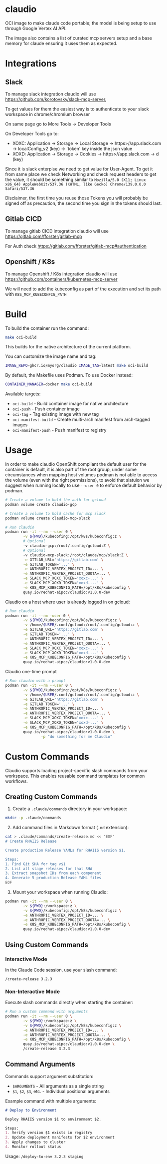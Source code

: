 # claudio

OCI image to make claude code portable; the model is being setup to use through Google Vertex AI API. 

The image also contains a list of curated mcp servers setup and a base memory for claude ensuring it uses them as expected. 

# Integrations

## Slack

To manage slack integration claudio will use https://github.com/korotovsky/slack-mcp-server, 

To get values for them the easiest way is to authenticate to your slack workspace in chrome/chromium browser

On same page go to More Tools -> Developer Tools

On Developer Tools go to:

* XOXC: Application -> Storage -> Local Storage -> https>//app.slack.com -> localConfig_v2 (key) -> 'token' key inside the json value 
* XOXD: Application -> Storage -> Cookies -> https>//app.slack.com -> d (key)

Since it is slack enterpise we need to get value for User-Agent. To get it from same place we check Networking and check request headers to get the value,
it should be something similar to `Mozilla/5.0 (X11; Linux x86_64) AppleWebKit/537.36 (KHTML, like Gecko) Chrome/139.0.0.0 Safari/537.36`

Disclaimer, the first time you reuse those Tokens you will probably be signed off as precaution, the second time you sign in the tokens should last. 

## Gitlab CICD

To manage gitlab CICD integration claudio will use https://gitlab.com/fforster/gitlab-mcp 

For Auth check https://gitlab.com/fforster/gitlab-mcp#authentication

## Openshift / K8s 

To manage Openshift / K8s integration claudio will use https://github.com/containers/kubernetes-mcp-server

We will need to add the kubeconfig as part of the execution and set its path with `K8S_MCP_KUBECONFIG_PATH`

# Build

To build the container run the command:

```bash
make oci-build
```

This builds for the native architecture of the current platform.

You can customize the image name and tag:

```bash
IMAGE_REPO=ghcr.io/myorg/claudio IMAGE_TAG=latest make oci-build
```

By default, the Makefile uses Podman. To use Docker instead:

```bash
CONTAINER_MANAGER=docker make oci-build
```

Available targets:
- `oci-build` - Build container image for native architecture
- `oci-push` - Push container image
- `oci-tag` - Tag existing image with new tag
- `oci-manifest-build` - Create multi-arch manifest from arch-tagged images
- `oci-manifest-push` - Push manifest to registry

# Usage

In order to make claudio OpenShift compliant the default user for the container is default, it is also part of the root group, under some circumstances when mapping host volumes podman is not able to access the volume (even with the right permissions), to avoid that siatuion we suggest when running locally to use `--user 0` to enforce default behavior by podman.

```bash
# Create a volume to hold the auth for gcloud
podman volume create claudio-gcp

# Create a volume to hold cache for mcp slack
podman volume create claudio-mcp-slack

# Run claudio
podman run -it --rm --user 0 \
        -v ${PWD}/kubecofing:/opt/k8s/kubeconfig:z \
        # Optional
        -v claudio-gcp:/root/.config/gcloud:Z \
        # Optional
        -v claudio-mcp-slack:/root/claude/mcp/slack:Z \
        -e GITLAB_URL='https://gitlab.com' \
        -e GITLAB_TOKEN='...' \
        -e ANTHROPIC_VERTEX_PROJECT_ID=... \
        -e ANTHROPIC_VERTEX_PROJECT_QUOTA=... \
        -e SLACK_MCP_XOXC_TOKEN='xoxc-...' \
        -e SLACK_MCP_XOXD_TOKEN='xoxd-...' \
        -e K8S_MCP_KUBECONFIG_PATH=/opt/k8s/kubeconfig \
        quay.io/redhat-aipcc/claudio:v1.0.0-dev
```

Claudio on a host where user is already logged in on gcloud:

```bash
# Run claudio
podman run -it --rm -user 0 \
        -v ${PWD}/kubecofing:/opt/k8s/kubeconfig:z \
        -v /home/$USER/.conf/gcloud:/root/.config/gcloud:z \
        -e GITLAB_URL='https://gitlab.com' \
        -e GITLAB_TOKEN='...' \
        -e ANTHROPIC_VERTEX_PROJECT_ID=... \
        -e ANTHROPIC_VERTEX_PROJECT_QUOTA=... \
        -e SLACK_MCP_XOXC_TOKEN='xoxc-...' \
        -e SLACK_MCP_XOXD_TOKEN='xoxd-...' \
        -e K8S_MCP_KUBECONFIG_PATH=/opt/k8s/kubeconfig \
        quay.io/redhat-aipcc/claudio:v1.0.0-dev
```

Claudio one-time prompt

```bash
# Run claudio with a prompt
podman run -it --rm --user 0 \
        -v ${PWD}/kubecofing:/opt/k8s/kubeconfig:z \
        -v /home/$USER/.conf/gcloud:/root/.config/gcloud:z \
        -e GITLAB_URL='https://gitlab.com' \
        -e GITLAB_TOKEN='...' \
        -e ANTHROPIC_VERTEX_PROJECT_ID=... \
        -e ANTHROPIC_VERTEX_PROJECT_QUOTA=... \
        -e SLACK_MCP_XOXC_TOKEN='xoxc-...' \
        -e SLACK_MCP_XOXD_TOKEN='xoxd-...' \
        -e K8S_MCP_KUBECONFIG_PATH=/opt/k8s/kubeconfig \
        quay.io/redhat-aipcc/claudio:v1.0.0-dev \
                -p "do something for me Claudio"
```

# Custom Commands

Claudio supports loading project-specific slash commands from your workspace. This enables reusable command templates for common workflows.

## Creating Custom Commands

1. Create a `.claude/commands` directory in your workspace:
```bash
mkdir -p .claude/commands
```

2. Add command files in Markdown format (`.md` extension):
```bash
cat > .claude/commands/create-release.md << 'EOF'
# Create RHAIIS Release

Create production Release YAMLs for RHAIIS version $1.

Steps:
1. Find Git SHA for tag v$1
2. List all stage releases for that SHA
3. Extract snapshot IDs from each component
4. Generate 5 production Release YAML files
EOF
```

3. Mount your workspace when running Claudio:
```bash
podman run -it --rm --user 0 \
        -v ${PWD}:/workspace:z \
        -v ${PWD}/kubeconfig:/opt/k8s/kubeconfig:z \
        -e ANTHROPIC_VERTEX_PROJECT_ID=... \
        -e ANTHROPIC_VERTEX_PROJECT_QUOTA=... \
        -e K8S_MCP_KUBECONFIG_PATH=/opt/k8s/kubeconfig \
        quay.io/redhat-aipcc/claudio:v1.0.0-dev
```

## Using Custom Commands

### Interactive Mode
In the Claude Code session, use your slash command:
```
/create-release 3.2.3
```

### Non-Interactive Mode
Execute slash commands directly when starting the container:
```bash
# Run a custom command with arguments
podman run -it --rm --user 0 \
        -v ${PWD}:/workspace:z \
        -v ${PWD}/kubeconfig:/opt/k8s/kubeconfig:z \
        -e ANTHROPIC_VERTEX_PROJECT_ID=... \
        -e ANTHROPIC_VERTEX_PROJECT_QUOTA=... \
        -e K8S_MCP_KUBECONFIG_PATH=/opt/k8s/kubeconfig \
        quay.io/redhat-aipcc/claudio:v1.0.0-dev \
        /create-release 3.2.3
```

## Command Arguments

Commands support argument substitution:
- `$ARGUMENTS` - All arguments as a single string
- `$1`, `$2`, `$3`, etc. - Individual positional arguments

Example command with multiple arguments:
```markdown
# Deploy to Environment

Deploy RHAIIS version $1 to environment $2.

Steps:
1. Verify version $1 exists in registry
2. Update deployment manifests for $2 environment
3. Apply changes to cluster
4. Monitor rollout status
```

Usage: `/deploy-to-env 3.2.3 staging`
